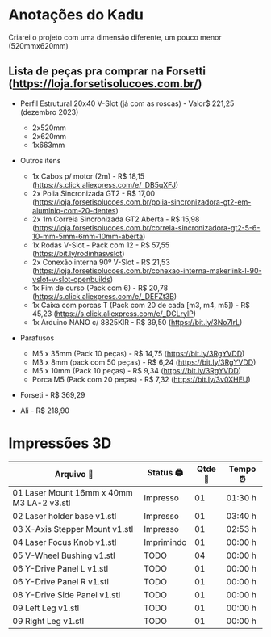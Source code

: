# Anotações do Kadu

Criarei o projeto com uma dimensão diferente, um pouco menor (520mmx620mm)

## Lista de peças pra comprar na Forsetti (https://loja.forsetisolucoes.com.br/)

- Perfil Estrutural 20x40 V-Slot (já com as roscas) - Valor$ 221,25 (dezembro 2023)
    - 2x520mm
    - 2x620mm
    - 1x663mm

- Outros itens
    - 1x Cabos p/ motor (2m) - R$ 18,15 (https://s.click.aliexpress.com/e/_DB5qXFJ)
    - 2x Polia Sincronizada GT2 - R$ 17,00 (https://loja.forsetisolucoes.com.br/polia-sincronizadora-gt2-em-aluminio-com-20-dentes)
    - 2x 1m Correia Sincronizada GT2 Aberta - R$ 15,98 (https://loja.forsetisolucoes.com.br/correia-sincronizadora-gt2-5-6-10-mm-5mm-6mm-10mm-aberta)
    - 1x Rodas V-Slot - Pack com 12 - R$ 57,55 (https://bit.ly/rodinhasvslot)
    - 2x Conexão interna 90º V-Slot - R$ 21,53 (https://loja.forsetisolucoes.com.br/conexao-interna-makerlink-l-90-vslot-v-slot-openbuilds)
    - 1x Fim de curso (Pack com 6) - R$ 20,78 (https://s.click.aliexpress.com/e/_DEFZt3B)
    - 1x Caixa com porcas T (Pack com 20 de cada [m3, m4, m5]) - R$ 45,23 (https://s.click.aliexpress.com/e/_DCLrylP)
    - 1x Arduino NANO c/ 8825KIR - R$ 39,50 (https://bit.ly/3No7lrL)

- Parafusos
    - M5 x 35mm  (Pack 10 peças) - R$ 14,75 (https://bit.ly/3RgYVDD)
    - M3 x 8mm (pack com 50 peças) - R$ 6,24 (https://bit.ly/3RgYVDD)
    - M5 x 10mm  (Pack 10 peças) - R$ 9,34 (https://bit.ly/3RgYVDD)
    - Porca  M5 (Pack com 20 peças) - R$ 7,32 (https://bit.ly/3v0XHEU)


- Forseti - R$ 369,29
- Ali - R$ 218,90

# Impressões 3D

| Arquivo 💾                                | Status 🖨️     | Qtde 📠 |  Tempo ⏰          |  
| ----------------------------------------- | ------------- | ------- | ------------------ |
| 01 Laser Mount 16mm x 40mm M3 LA-2 v3.stl | Impresso      |      01 | 01:30 h            |
| 02 Laser holder base v1.stl               | Impresso      |      01 | 03:40 h            |
| 03 X-Axis Stepper Mount v1.stl            | Impresso      |      01 | 02:53 h            |
| 04 Laser Focus Knob v1.stl                | Imprimindo    |      01 | 00:00 h            |
| 05 V-Wheel Bushing v1.stl                 | TODO          |      04 | 00:00 h            |
| 06 Y-Drive Panel L v1.stl                 | TODO          |      01 | 00:00 h            |
| 06 Y-Drive Panel R v1.stl                 | TODO          |      01 | 00:00 h            |
| 08 Y-Drive Side Panel v1.stl              | TODO          |      01 | 00:00 h            |
| 09 Left Leg v1.stl                        | TODO          |      01 | 00:00 h            |
| 09 Right Leg v1.stl                       | TODO          |      01 | 00:00 h            |